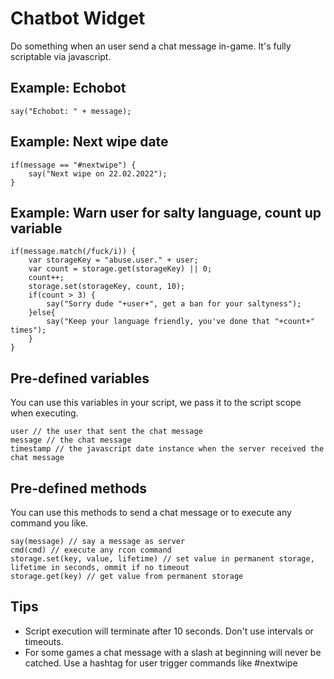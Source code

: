 # Chatbot Widget

Do something when an user send a chat message in-game. It's fully scriptable via javascript.

## Example: Echobot
    
    say("Echobot: " + message);
    
## Example: Next wipe date

    if(message == "#nextwipe") {
        say("Next wipe on 22.02.2022");
    }
    
## Example: Warn user for salty language, count up variable

    if(message.match(/fuck/i)) {
        var storageKey = "abuse.user." + user;
        var count = storage.get(storageKey) || 0;
        count++;
        storage.set(storageKey, count, 10);
        if(count > 3) {
            say("Sorry dude "+user+", get a ban for your saltyness");
        }else{
            say("Keep your language friendly, you've done that "+count+" times");
        }
    }
    
    
## Pre-defined variables

You can use this variables in your script, we pass it to the script scope when executing.

    user // the user that sent the chat message
    message // the chat message
    timestamp // the javascript date instance when the server received the chat message

## Pre-defined methods

You can use this methods to send a chat message or to execute any command you like.

    say(message) // say a message as server
    cmd(cmd) // execute any rcon command
    storage.set(key, value, lifetime) // set value in permanent storage, lifetime in seconds, ommit if no timeout
    storage.get(key) // get value from permanent storage
    
## Tips

* Script execution will terminate after 10 seconds. Don't use intervals or timeouts.
* For some games a chat message with a slash at beginning will never be catched. Use a hashtag for user trigger commands like #nextwipe